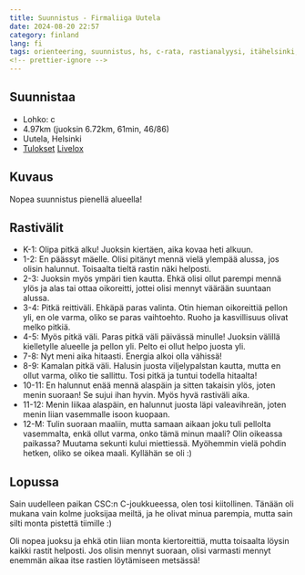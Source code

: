 ```yaml
---
title: Suunnistus - Firmaliiga Uutela
date: 2024-08-20 22:57
category: finland
lang: fi
tags: orienteering, suunnistus, hs, c-rata, rastianalyysi, itähelsinki, uutela, firmaliiga
<!-- prettier-ignore -->
---
```


## Suunnistaa

- Lohko: c
- 4.97km (juoksin 6.72km, 61min, 46/86)
- Uutela, Helsinki
- [Tulokset](https://navisport.com/events/29072c3b-a988-4839-b5aa-258f9c7510c6/results/371704f7-570e-47c9-b798-e2fba9796c42)
  [Livelox](https://www.livelox.com/Viewer/Firmaliiga-Uutela/C?classId=820854&tab=player&selectedParticipantId=3034693)

## Kuvaus

Nopea suunnistus pienellä alueella!

## Rastivälit

- K-1: Olipa pitkä alku! Juoksin kiertäen, aika kovaa heti alkuun.
- 1-2: En päässyt mäelle. Olisi pitänyt mennä vielä ylempää alussa, jos olisin
  halunnut. Toisaalta tieltä rastin näki helposti.
- 2-3: Juoksin myös ympäri tien kautta. Ehkä olisi ollut parempi mennä ylös ja
  alas tai ottaa oikoreitti, jottei olisi mennyt väärään suuntaan alussa.
- 3-4: Pitkä reittiväli. Ehkäpä paras valinta. Otin hieman oikoreittiä pellon
  yli, en ole varma, oliko se paras vaihtoehto. Ruoho ja kasvillisuus olivat
  melko pitkiä.
- 4-5: Myös pitkä väli. Paras pitkä väli päivässä minulle! Juoksin välillä
  kielletylle alueelle ja pellon yli. Pelto ei ollut helpo juosta yli.
- 7-8: Nyt meni aika hitaasti. Energia alkoi olla vähissä!
- 8-9: Kamalan pitkä väli. Halusin juosta viljelypalstan kautta, mutta en ollut
  varma, oliko tie sallittu. Tosi pitkä ja tuntui todella hitaalta!
- 10-11: En halunnut enää mennä alaspäin ja sitten takaisin ylös, joten menin
  suoraan! Se sujui ihan hyvin. Myös hyvä rastiväli aika.
- 11-12: Menin liikaa alaspäin, en halunnut juosta läpi valeavihreän, joten
  menin liian vasemmalle isoon kuopaan.
- 12-M: Tulin suoraan maaliin, mutta samaan aikaan joku tuli pellolta
  vasemmalta, enkä ollut varma, onko tämä minun maali? Olin oikeassa paikassa?
  Muutama sekunti kului miettiessä. Myöhemmin vielä pohdin hetken, oliko se
  oikea maali. Kyllähän se oli :)

## Lopussa

Sain uudelleen paikan CSC:n C-joukkueessa, olen tosi kiitollinen. Tänään oli
mukana vain kolme juoksijaa meiltä, ja he olivat minua parempia, mutta sain
silti monta pistettä tiimille :)

Oli nopea juoksu ja ehkä otin liian monta kiertoreittiä, mutta toisaalta löysin
kaikki rastit helposti. Jos olisin mennyt suoraan, olisi varmasti mennyt enemmän
aikaa itse rastien löytämiseen metsässä!
